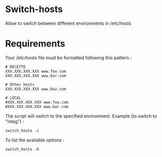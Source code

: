 Switch-hosts
============

Allow to switch between different environments in /etc/hosts

Requirements
============

Your /etc/hosts file must be formatted following this pattern :

```
# RECETTE
XXX.XXX.XXX.XXX www.foo.com
XXX.XXX.XXX.XXX www.bar.com

# Other hosts
XXX.XXX.XXX.XXX www.baz.com

# LOCAL
#XXX.XXX.XXX.XXX www.foo.com
#XXX.XXX.XXX.XXX www.bar.com
```

The script will switch to the specified environment.
Example (to switch to "integ") :

```
switch_hosts -i
```

To list the available options :

```
switch_hosts -h
```
